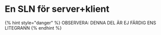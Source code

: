 # En SLN för server+klient

{% hint style="danger" %}
OBSERVERA: DENNA DEL ÄR EJ FÄRDIG ENS LITEGRANN
{% endhint %}

